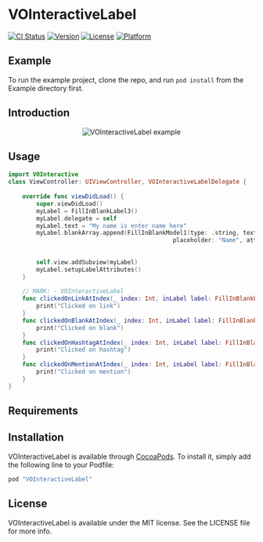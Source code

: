 # VOInteractiveLabel

[![CI Status](http://img.shields.io/travis/valosip/VOInteractiveLabel.svg?style=flat)](https://travis-ci.org/valosip/VOInteractiveLabel)
[![Version](https://img.shields.io/cocoapods/v/VOInteractiveLabel.svg?style=flat)](http://cocoapods.org/pods/VOInteractiveLabel)
[![License](https://img.shields.io/cocoapods/l/VOInteractiveLabel.svg?style=flat)](http://cocoapods.org/pods/VOInteractiveLabel)
[![Platform](https://img.shields.io/cocoapods/p/VOInteractiveLabel.svg?style=flat)](http://cocoapods.org/pods/VOInteractiveLabel)

## Example

To run the example project, clone the repo, and run `pod install` from the Example directory first.

## Introduction
<p align='center'>
  <img src='https://thumbs.gfycat.com/PlushScratchyLeveret-size_restricted.gif' alt='VOInteractiveLabel example'/>
</p>

## Usage

```swift
import VOInteractive
class ViewController: UIViewController, VOInteractiveLabelDelegate {
    
    override func viewDidLoad() {
        super.viewDidLoad()
        myLabel = FillInBlankLabel3()
        myLabel.delegate = self
        myLabel.text = "My name is enter name here"
        myLabel.blankArray.append(FillInBlankModel1(type: .string, text: "enter name here", hint: "Please enter your name",
                                               placeholder: "Name", attributes: [NSForegroundColorAttributeName: UIColor.black,
                                                                                      NSUnderlineColorAttributeName: UIColor.black,
                                                                                      NSUnderlineStyleAttributeName: NSUnderlineStyle.styleSingle.rawValue]))
        self.view.addSubview(myLabel)
        myLabel.setupLabelAttributes()
    }
    
    // MARK: - VOInteractiveLabel 
    func clickedOnLinkAtIndex(_ index: Int, inLabel label: FillInBlankLabel3) {
        print("Clicked on link")
    }
    func clickedOnBlankAtIndex(_ index: Int, inLabel label: FillInBlankLabel3) {
        print("Clicked on blank")
    }
    func clickedOnHashtagAtIndex(_ index: Int, inLabel label: FillInBlankLabel3) {
        print("Clicked on hashtag")
    }
    func clickedOnMentionAtIndex(_ index: Int, inLabel label: FillInBlankLabel3) {
        print("Clicked on mention")
    }
}
```

## Requirements

## Installation

VOInteractiveLabel is available through [CocoaPods](http://cocoapods.org). To install
it, simply add the following line to your Podfile:

```ruby
pod "VOInteractiveLabel"
```

## License

VOInteractiveLabel is available under the MIT license. See the LICENSE file for more info.
